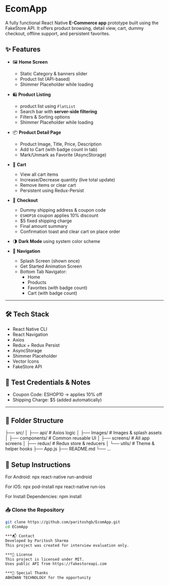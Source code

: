 # EcomApp

A fully functional React Native **E-Commerce app** prototype built using the FakeStore API. It offers product browsing, detail view, cart, dummy checkout, offline support, and persistent favorites.

## ✨ Features

- 🖼️ **Home Screen**
  - Static Category & banners slider
  - Product list (API-based)
  - Shimmer Placeholder while loading
- 🛍️ **Product Listing**

  - product list using `FlatList`
  - Search bar with **server-side filtering**
  - Filters & Sorting options
  - Shimmer Placeholder while loading

- 📦 **Product Detail Page**

  - Product Image, Title, Price, Description
  - Add to Cart (with badge count in tab)
  - Mark/Unmark as Favorite (AsyncStorage)

- 🛒 **Cart**

  - View all cart items
  - Increase/Decrease quantity (live total update)
  - Remove items or clear cart
  - Persistent using Redux-Persist

- 🧾 **Checkout**

  - Dummy shipping address & coupon code
  - `ESHOP10` coupon applies 10% discount
  - $5 fixed shipping charge
  - Final amount summary
  - Confirmation toast and clear cart on place order

- 🌗 **Dark Mode** using system color scheme

- 🧭 **Navigation**
  - Splash Screen (shown once)
  - Get Started Animation Screen
  - Bottom Tab Navigator:
    - Home
    - Products
    - Favorites (with badge count)
    - Cart (with badge count)

---

## 🛠 Tech Stack

- React Native CLI
- React Navigation
- Axios
- Redux + Redux Persist
- AsyncStorage
- Shimmer Placeholder
- Vector Icons
- FakeStore API

## 🧪 Test Credentials & Notes

- Coupon Code: ESHOP10 → applies 10% off
- Shipping Charge: $5 (added automatically)

---

## 📁 Folder Structure

├── src/
│ ├── api/ # Axios logic
│ ├── Images/ # Images & splash assets
│ ├── components/ # Common reusable UI
│ ├── screens/ # All app screens
│ ├── redux/ # Redux store & reducers
│ └── utils/ # Theme & helper hooks
├── App.js
├── README.md
└── ...

## 🚀 Setup Instructions

For Android:
npx react-native run-android

For iOS:
npx pod-install
npx react-native run-ios

For Install Dependencies:
npm install

### 📥 Clone the Repository

```bash
git clone https://github.com/paritoshgb/EcomApp.git
cd EComApp

***📬 Contact
Developed by Paritosh Sharma
This project was created for interview evaluation only.

***📝 License
This project is licensed under MIT.
Uses public API from https://fakestoreapi.com

***🙏 Special Thanks
ABHIWAN TECHNOLOGY for the opportunity

```
